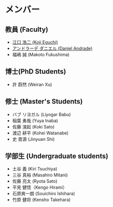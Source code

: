 # メンバー

## 教員 (Faculty)
- [江口 浩二 (Koji Eguchi)](https://researchmap.jp/eguchi?lang=ja)
- [アンドラーデ ダニエル (Daniel Andrade)](https://seeds.office.hiroshima-u.ac.jp/profile/ja.80a89287f8ce0746520e17560c007669.html)
- 福嶋 誠 (Makoto Fukushima)

## 博士(PhD Students)
- 許 蔚然 (Weiran Xu)

## 修士 (Master's Students)
- バブ リヨガル (Liyogar Babu)
- 稲葉 勇哉 (Yuya Inaba)
- 佐藤 滉起 (Koki Sato)
- 渡辺 耕平 (Kohei Watanabe)
- 史 晋源 (Jinyuan Shi)

		
## 学部生 (Undergraduate students)
- 土谷 義 (Kiri Tsuchiya)
- 三谷 真裕 (Masahiro Mitani)
- 佐藤 亮太 (Ryota Sato)
- 平見 健悟（Kengo Hirami） 
- 石原爽一朗 (Souichiro Ishihara)
- 竹原 健将 (Kensho Takehara)
